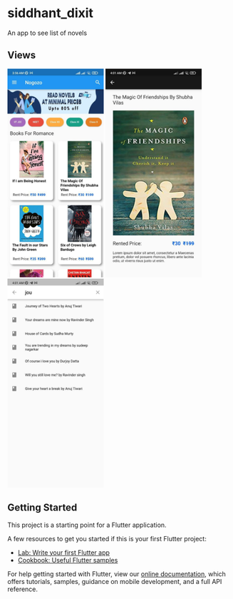 # siddhant_dixit

An app to see list of novels

## Views

<p>
 <img width="216px" alt="CircularFloatingSearchBarTransition" src="demo/home_view.jpg"/>

<img width="216px" alt="ExpandingFloatingSearchBarTransition" src="demo/novel_view.jpg"/>

<img width="216px" alt="SlideFadeFloatingSearchBarTransition" src="demo/search_view.jpg"/>

</p>


## Getting Started

This project is a starting point for a Flutter application.

A few resources to get you started if this is your first Flutter project:

- [Lab: Write your first Flutter app](https://flutter.dev/docs/get-started/codelab)
- [Cookbook: Useful Flutter samples](https://flutter.dev/docs/cookbook)

For help getting started with Flutter, view our
[online documentation](https://flutter.dev/docs), which offers tutorials,
samples, guidance on mobile development, and a full API reference.
